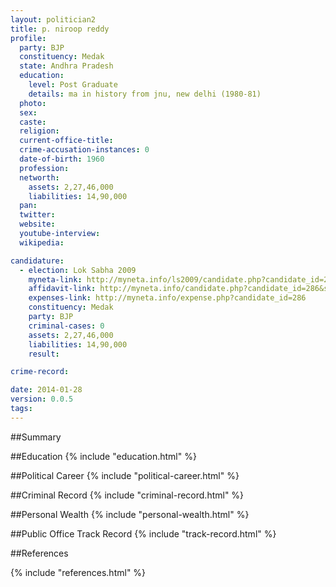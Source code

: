 ```yaml
---
layout: politician2
title: p. niroop reddy
profile: 
  party: BJP
  constituency: Medak
  state: Andhra Pradesh
  education: 
    level: Post Graduate
    details: ma in history from jnu, new delhi (1980-81)
  photo: 
  sex: 
  caste: 
  religion: 
  current-office-title: 
  crime-accusation-instances: 0
  date-of-birth: 1960
  profession: 
  networth: 
    assets: 2,27,46,000
    liabilities: 14,90,000
  pan: 
  twitter: 
  website: 
  youtube-interview: 
  wikipedia: 

candidature: 
  - election: Lok Sabha 2009
    myneta-link: http://myneta.info/ls2009/candidate.php?candidate_id=286
    affidavit-link: http://myneta.info/candidate.php?candidate_id=286&scan=original
    expenses-link: http://myneta.info/expense.php?candidate_id=286
    constituency: Medak 
    party: BJP
    criminal-cases: 0
    assets: 2,27,46,000
    liabilities: 14,90,000
    result:  

crime-record: 

date: 2014-01-28
version: 0.0.5
tags: 
---
```

##Summary


##Education
{% include "education.html" %}


##Political Career
{% include "political-career.html" %}


##Criminal Record
{% include "criminal-record.html" %}


##Personal Wealth
{% include "personal-wealth.html" %}


##Public Office Track Record
{% include "track-record.html" %}


##References


{% include "references.html" %}